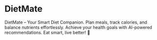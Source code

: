 # DietMate
DietMate – Your Smart Diet Companion.  Plan meals, track calories, and balance nutrients effortlessly. Achieve your health goals with AI-powered recommendations. Eat smart, live better! 🍏
